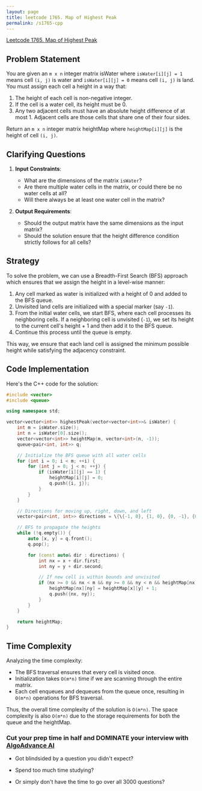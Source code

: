 ```yaml
---
layout: page
title: leetcode 1765. Map of Highest Peak
permalink: /s1765-cpp
---
```

[Leetcode 1765. Map of Highest Peak](https://algoadvance.github.io/algoadvance/l1765)
## Problem Statement

You are given an `m x n` integer matrix isWater where `isWater[i][j] = 1` means cell `(i, j)` is water and `isWater[i][j] = 0` means cell `(i, j)` is land. You must assign each cell a height in a way that:

1. The height of each cell is non-negative integer.
2. If the cell is a water cell, its height must be 0.
3. Any two adjacent cells must have an absolute height difference of at most 1. Adjacent cells are those cells that share one of their four sides.

Return an `m x n` integer matrix heightMap where `heightMap[i][j]` is the height of cell `(i, j)`.

## Clarifying Questions

1. **Input Constraints**:
   - What are the dimensions of the matrix `isWater`?
   - Are there multiple water cells in the matrix, or could there be no water cells at all?
   - Will there always be at least one water cell in the matrix?

2. **Output Requirements**:
   - Should the output matrix have the same dimensions as the input matrix?
   - Should the solution ensure that the height difference condition strictly follows for all cells?

## Strategy

To solve the problem, we can use a Breadth-First Search (BFS) approach which ensures that we assign the height in a level-wise manner:
1. Any cell marked as water is initialized with a height of 0 and added to the BFS queue.
2. Unvisited land cells are initialized with a special marker (say `-1`).
3. From the initial water cells, we start BFS, where each cell processes its neighboring cells. If a neighboring cell is unvisited (`-1`), we set its height to the current cell's height + 1 and then add it to the BFS queue.
4. Continue this process until the queue is empty.

This way, we ensure that each land cell is assigned the minimum possible height while satisfying the adjacency constraint.

## Code Implementation

Here's the C++ code for the solution:

```cpp
#include <vector>
#include <queue>

using namespace std;

vector<vector<int>> highestPeak(vector<vector<int>>& isWater) {
    int m = isWater.size();
    int n = isWater[0].size();
    vector<vector<int>> heightMap(m, vector<int>(n, -1));
    queue<pair<int, int>> q;

    // Initialize the BFS queue with all water cells
    for (int i = 0; i < m; ++i) {
        for (int j = 0; j < n; ++j) {
            if (isWater[i][j] == 1) {
                heightMap[i][j] = 0;
                q.push({i, j});
            }
        }
    }

    // Directions for moving up, right, down, and left
    vector<pair<int, int>> directions = \{\{-1, 0}, {1, 0}, {0, -1}, {0, 1}};

    // BFS to propagate the heights
    while (!q.empty()) {
        auto [x, y] = q.front();
        q.pop();

        for (const auto& dir : directions) {
            int nx = x + dir.first;
            int ny = y + dir.second;

            // If new cell is within bounds and unvisited
            if (nx >= 0 && nx < m && ny >= 0 && ny < n && heightMap[nx][ny] == -1) {
                heightMap[nx][ny] = heightMap[x][y] + 1;
                q.push({nx, ny});
            }
        }
    }

    return heightMap;
}
```

## Time Complexity

Analyzing the time complexity:
- The BFS traversal ensures that every cell is visited once.
- Initialization takes `O(m*n)` time if we are scanning through the entire matrix.
- Each cell enqueues and dequeues from the queue once, resulting in `O(m*n)` operations for BFS traversal.

Thus, the overall time complexity of the solution is `O(m*n)`. The space complexity is also `O(m*n)` due to the storage requirements for both the queue and the heightMap.


### Cut your prep time in half and DOMINATE your interview with [AlgoAdvance AI](https://algoAdvance.com)

- Got blindsided by a question you didn't expect?

- Spend too much time studying?

- Or simply don't have the time to go over all 3000 questions?

